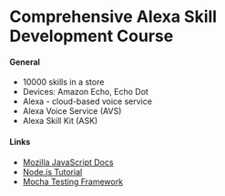 # Comprehensive Alexa Skill Development Course

#### General

- 10000 skills in a store
- Devices: Amazon Echo, Echo Dot
- Alexa - cloud-based voice service
- Alexa Voice Service (AVS)
- Alexa Skill Kit (ASK)

#### Links

- [Mozilla JavaScript Docs](https://developer.mozilla.org/pl/docs/Web/JavaScript)
- [Node.js Tutorial](https://blog.risingstack.com/node-hero-tutorial-getting-started-with-node-js/)
- [Mocha Testing Framework](https://mochajs.org/)


